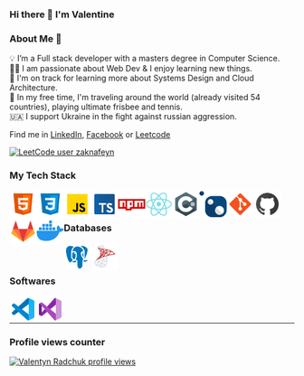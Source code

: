 ### Hi there 👋 I'm Valentine

### About Me 🚀
💡 I’m a Full stack developer with a masters degree in Computer Science.  
👨‍💻 I am passionate about Web Dev & I enjoy learning new things.  
🌱 I'm on track for learning more about Systems Design and Cloud Architecture.  
🎾 In my free time, I'm traveling around the world (already visited 54 countries), playing ultimate frisbee and tennis.  
🇺🇦 I support Ukraine in the fight against russian aggression.  

Find me in [LinkedIn](https://www.linkedin.com/in/valentineradchuk/), [Facebook](https://www.facebook.com/valik.radchuk) or [Leetcode](https://leetcode.com/u/zaknafeyn/) 

[![LeetCode user zaknafeyn](https://img.shields.io/badge/dynamic/json?style=plastic&labelColor=black&color=%23ffa116&label=Solved&query=solvedOverTotal&url=https%3A%2F%2Fleetcode-badge.vercel.app%2Fapi%2Fusers%2Fzaknafeyn&logo=leetcode&logoColor=yellow)](https://leetcode.com/zaknafeyn/)
### My Tech Stack

<a href="https://www.w3.org/html/" target="_blank">
  <img align="left" alt="HTML5" width="48px" src="images/html-5-144.png" />
</a>
<a href="https://www.w3schools.com/css/" target="_blank">
  <img align="left" alt="CSS3" width="48px" src="images/css-3-144.png" />
</a>
<a href="https://developer.mozilla.org/en-US/docs/Web/JavaScript" target="_blank">
  <img align="left" alt="JavaScript" width="48px" src="images/javascript-144.png" />
</a>
<a href="https://www.typescriptlang.org/" target="_blank">
  <img align="left" alt="TypeScript" width="48px" src="images/typescript-144.png" />
</a>
<a href="https://www.npmjs.com/" target="_blank">
  <img align="left" alt="NPM" width="48px" src="images/npm-144.png" />
</a>
<a href="https://react.dev/" target="_blank">
  <img align="left" alt="React" width="48px" src="images/react-144.png" />
</a>
<a href="https://learn.microsoft.com/en-us/dotnet/csharp/" target="_blank">
  <img align="left" alt="C#" width="48px" src="images/c-sharp-144.png" />
</a>
<a href="https://www.nuget.org/" target="_blank">
  <img align="left" alt="NuGet" width="48px" src="images/nuget-96.png" />
</a>
<a href="https://git-scm.com/" target="_blank">
  <img align="left" alt="git" width="48px" src="images/git-144.png" />
</a>
<a href="https://github.com/" target="_blank">
  <img align="left" alt="github" width="48px" src="images/github-144.png" />
</a>
<a href="https://about.gitlab.com/" target="_blank">
  <img align="left" alt="gitlab" width="48px" src="images/gitlab-144.png" />
</a>
<a href="https://www.docker.com/" target="_blank">
  <img align="left" alt="docker" width="48px" src="images/docker-144.png" />
</a>

<br />
<br />

### Databases
<a href="https://www.postgresql.org/" target="_blank">
  <img align="left" alt="postgres" width="48px" src="images/postgresql-144.png" />
</a>
<a href="https://www.microsoft.com/en-us/sql-server" target="_blank">
  <img align="left" alt="postgres" width="48px" src="images/microsoft-sql-server-144.png" />
</a>

<br />
<br />

### Softwares

<a href="https://code.visualstudio.com/" target="_blank">
  <img align="left" alt="VSCode" width="48px" src="images/vscode-144.png" />
</a>
<a href="https://code.visualstudio.com/" target="_blank">
  <img align="left" alt="Visual Studio" width="48px" src="images/visual-studio-144.png" />
</a>
<br />
<br />
<hr />

### Profile views counter

[![Valentyn Radchuk profile views](https://u8views.com/api/v1/github/profiles/1470686/views/day-week-month-total-count.svg)](https://u8views.com/github/zaknafeyn)
<!-- ![Aakash's github stats](https://github-readme-stats.vercel.app/api?username=zaknafeyn&show_icons=true&hide_border=true)&nbsp;&nbsp; -->
